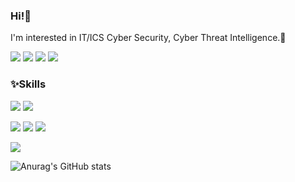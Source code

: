 ### Hi!👋
I'm interested in IT/ICS Cyber Security, Cyber Threat Intelligence.:star2:


<!-- SNS/BLOG -->
<a href="https://seleuchel.tistory.com/"><img src="https://img.shields.io/badge/-Tistory-%23EC5219?style=flat-square&logo=Gitea&logoColor=white"/></a> <a href="https://www.linkedin.com/in/sumin-lim-790682179/"><img src="https://img.shields.io/badge/-LinkedIn-%230A66C2?style=flat-square&logo=LinkedIn&logoColor=white"/></a> <img src="https://img.shields.io/badge/-Facebook-%231877F2?style=flat-square&logo=Facebook&logoColor=white"/> <img src="https://img.shields.io/badge/-Twitter-%231DA1F2?style=flat-square&logo=Twitter&logoColor=white"/> 


### :sparkles:Skills
<!-- Language -->
<img src="https://img.shields.io/badge/-Python-%233776AB?style=flat-square&logo=Python&logoColor=white"/> <img src="https://img.shields.io/badge/-Java-%23007396?style=flat-square&logo=Java&logoColor=white"/> 
<!-- Platform -->
<img src="https://img.shields.io/badge/-Django-%23092E20?style=flat-square&logo=Django&logoColor=white"/> <img src="https://img.shields.io/badge/-Spring%20Boot-%236DB33F?style=flat-square&logo=Spring Boot&logoColor=white"/> <img src="https://img.shields.io/badge/-MongoDB-%2347A248?style=flat-square&logo=MongoDB&logoColor=white"/> 
<!-- Tool -->
<img src="https://img.shields.io/badge/-GitHub-%23181717?style=flat-square&logo=GitHub&logoColor=white"/>


![Anurag's GitHub stats](https://github-readme-stats.vercel.app/api?username=seleuchel&show_icons=true&theme=radical)
